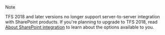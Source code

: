 

> [!NOTE]   
> TFS 2018 and later versions no longer support server-to-server integration with SharePoint products. If you're planning to upgrade to TFS 2018, read [About SharePoint integration](/vsts/ecosystem/sharepoint/about-sharepoint-integration) to learn about the options available to you.
